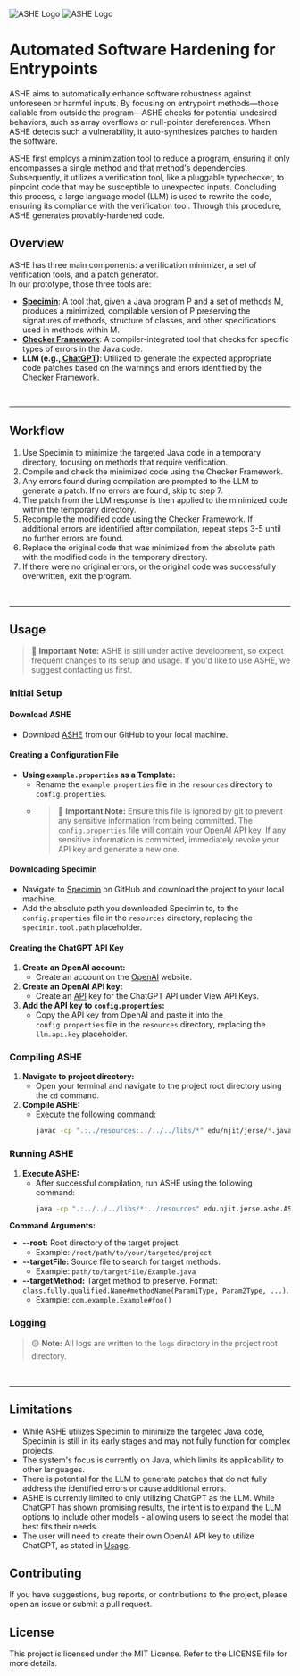 ![ASHE Logo](https://i.ibb.co/415pDMQ/ASHE-Logo-Dark-BG.png#gh-dark-mode-only)
![ASHE Logo](https://i.ibb.co/YZdDbzX/ASHE-Logo-Light-BG.png#gh-light-mode-only)

# Automated Software Hardening for Entrypoints

ASHE aims to automatically enhance software robustness against unforeseen or harmful inputs. By focusing on entrypoint 
methods—those callable from outside the program—ASHE checks for potential undesired behaviors, such as array overflows 
or null-pointer dereferences. When ASHE detects such a vulnerability, it auto-synthesizes patches to harden the 
software.

ASHE first employs a minimization tool to reduce a program, ensuring it only encompasses a 
single method and that method's dependencies. Subsequently, it utilizes a verification tool, like a pluggable 
typechecker, to pinpoint code that may be susceptible to unexpected inputs. Concluding this process, a large language 
model (LLM) is used to rewrite the code, ensuring its compliance with the verification tool. Through this 
procedure, ASHE generates provably-hardened code.

## Overview

ASHE has three main components: a verification minimizer, a set of verification tools, and a patch generator.  
In our prototype, those three tools are:

- **[Specimin](https://github.com/kelloggm/specimin)**: A tool that, given a Java program P and a set of methods M, 
produces a minimized, compilable version of P preserving the signatures of methods, structure of classes, and other 
specifications used in methods within M.
- **[Checker Framework](https://checkerframework.org/)**: A compiler-integrated tool that checks for specific types of 
errors in the Java code.
- **LLM (e.g., [ChatGPT](https://platform.openai.com/docs/introduction))**: Utilized to generate the expected 
appropriate code patches based on the warnings and errors identified by the Checker Framework.

<br/>

---

## Workflow

1. Use Specimin to minimize the targeted Java code in a temporary directory, focusing on methods that require 
verification.
2. Compile and check the minimized code using the Checker Framework.
3. Any errors found during compilation are prompted to the LLM to generate a patch. If no errors are found, skip
to step 7.
4. The patch from the LLM response is then applied to the minimized code within the temporary directory.
5. Recompile the modified code using the Checker Framework. If additional errors are identified after compilation, 
repeat steps 3-5 until no further errors are found.
6. Replace the original code that was minimized from the absolute path with the modified code in the temporary 
directory.
7. If there were no original errors, or the original code was successfully overwritten, exit the program.

<br/>

---

## Usage

> 🔴 **Important Note:** ASHE is still under active development, so expect frequent changes to its setup and usage. 
If you'd like to use ASHE, we suggest contacting us first.

### Initial Setup

#### Download ASHE
- Download [ASHE](https://github.com/jonathan-m-phillips/ASHE_Automated-Software-Hardening-for-Entrypoints) from 
our GitHub to your local machine.

#### Creating a Configuration File
- **Using `example.properties` as a Template:**
    - Rename the `example.properties` file in the `resources` directory to `config.properties`.
    - > 🔴 **Important Note:** Ensure this file is ignored by git to prevent any sensitive information from being 
    committed. The `config.properties` file will contain your OpenAI API key. If any sensitive information is 
    committed, immediately revoke your API key and generate a new one.

#### Downloading Specimin
- Navigate to [Specimin](https://github.com/kelloggm/specimin) on GitHub and download the project to your local
machine.
- Add the absolute path you downloaded Specimin to, to the `config.properties` file in the `resources` directory, 
replacing the `specimin.tool.path` placeholder.

#### Creating the ChatGPT API Key
1. **Create an OpenAI account:**
    - Create an account on the [OpenAI](https://platform.openai.com) website.
2. **Create an OpenAI API key:** 
    - Create an [API](https://platform.openai.com/account/api-keys) key for the ChatGPT API under View API Keys.
3. **Add the API key to `config.properties`:** 
    - Copy the API key from OpenAI and paste it into the `config.properties` file in the `resources` directory,
   replacing the `llm.api.key` placeholder.

### Compiling ASHE

1. **Navigate to project directory:**
    - Open your terminal and navigate to the project root directory using the `cd` command.
2. **Compile ASHE:**
    - Execute the following command:
      ```bash
      javac -cp ".:../resources:../../../libs/*" edu/njit/jerse/*.java
      ```

### Running ASHE

1. **Execute ASHE:**
    - After successful compilation, run ASHE using the following command:
      ```bash
      java -cp ".:../../../libs/*:../resources" edu.njit.jerse.ashe.ASHE "/root/path/to/your/targeted/project" "path/to/targetFile/Example.java" "com.example.Example#foo()"
      ```

**Command Arguments:**
- **--root:** Root directory of the target project.
    - Example: `/root/path/to/your/targeted/project`
- **--targetFile:** Source file to search for target methods.
    - Example: `path/to/targetFile/Example.java`
- **--targetMethod:** Target method to preserve. Format: 
`class.fully.qualified.Name#methodName(Param1Type, Param2Type, ...)`.
    - Example: `com.example.Example#foo()`

### Logging
> 🟡 **Note:** All logs are written to the `logs` directory in the project root directory.

<br/>

---

## Limitations

- While ASHE utilizes Specimin to minimize the targeted Java code, Specimin is still in its early stages and may not 
fully function for complex projects.
- The system's focus is currently on Java, which limits its applicability to other languages.
- There is potential for the LLM to generate patches that do not fully address the identified errors or cause 
additional errors.
- ASHE is currently limited to only utilizing ChatGPT as the LLM. While ChatGPT has shown promising results, the intent 
is to expand the LLM options to include other models - allowing users to select the model that best fits their needs.
- The user will need to create their own OpenAI API key to utilize ChatGPT, as stated in [Usage](#usage).

## Contributing

If you have suggestions, bug reports, or contributions to the project, please open an issue or submit a pull request.

## License

This project is licensed under the MIT License. Refer to the LICENSE file for more details.

<br>